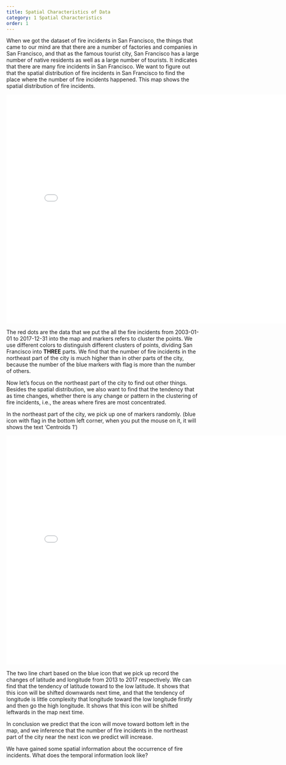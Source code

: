```yaml
---
title: Spatial Characteristics of Data
category: 1 Spatial Characteristics
order: 1
---
```


When we got the dataset of fire incidents in San Francisco, the things that came to our mind are that there are a number of factories and companies in San Francisco, and that as the famous tourist city, San Francisco has a large number of native residents as well as a large number of tourists. It indicates that there are many fire incidents in San Francisco. We want to figure out that the spatial distribution of fire incidents in San Francisco to find the place where the number of fire incidents happened. This map shows the spatial distribution of fire incidents.

<embed 
       type="text/html" 
       src="/images/k-means_map.html"
       width="800"
       height="600"
       >    
  
The red dots are the data that we put the all the fire incidents from 2003-01-01 to 2017-12-31 into the map and markers refers to cluster the points. We use different colors to distinguish different clusters of points, dividing San Francisco into **THREE** parts. We find that the number of fire incidents in the northeast part of the city is much higher than in other parts of the city, because the number of the blue markers with flag is more than the number of others.

Now let’s focus on the northeast part of the city to find out other things. Besides the spatial distribution, we also want to find that the tendency that as time changes, whether there is any change or pattern in the clustering of fire incidents, i.e., the areas where fires are most concentrated.

In the northeast part of the city, we pick up one of markers randomly. 
(blue icon with flag in the bottom left corner, when you put the mouse on it, it will shows the text ‘Centroids 1’)

<embed 
       type="text/html" 
       src="/images/two_lines_chart.html"
       width="800"
       height="600"
       >    


The two line chart based on the blue icon that we pick up record the changes of latitude and longitude from 2013 to 2017 respectively. We can find that the tendency of latitude toward to the low latitude. It shows that this icon will be shifted downwards next time, and that the tendency of longitude is little complexity that longitude toward the low longitude firstly and then go the high longitude. It shows that this icon will be shifted leftwards in the map next time. 

In conclusion we predict that the icon will move toward bottom left in the map, and we inference that the number of fire incidents in the northeast part of the city near the next icon we predict will increase. 


We have gained some spatial information about the occurrence of fire incidents. What does the temporal information look like?



